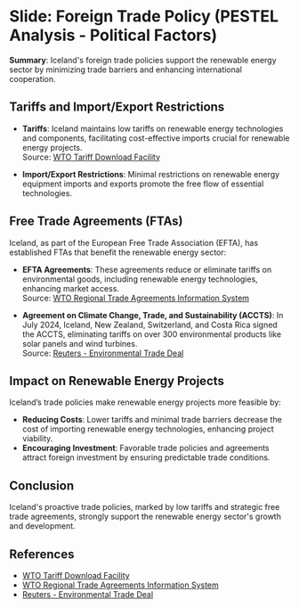 
# Slide: Foreign Trade Policy (PESTEL Analysis - Political Factors)

**Summary**: Iceland's foreign trade policies support the renewable energy sector by minimizing trade barriers and enhancing international cooperation.

## Tariffs and Import/Export Restrictions
- **Tariffs**: Iceland maintains low tariffs on renewable energy technologies and components, facilitating cost-effective imports crucial for renewable energy projects.  
Source: [WTO Tariff Download Facility](https://tariffdata.wto.org/)

- **Import/Export Restrictions**: Minimal restrictions on renewable energy equipment imports and exports promote the free flow of essential technologies.

## Free Trade Agreements (FTAs)
Iceland, as part of the European Free Trade Association (EFTA), has established FTAs that benefit the renewable energy sector:

- **EFTA Agreements**: These agreements reduce or eliminate tariffs on environmental goods, including renewable energy technologies, enhancing market access.  
Source: [WTO Regional Trade Agreements Information System](https://rtais.wto.org/)

- **Agreement on Climate Change, Trade, and Sustainability (ACCTS)**: In July 2024, Iceland, New Zealand, Switzerland, and Costa Rica signed the ACCTS, eliminating tariffs on over 300 environmental products like solar panels and wind turbines.  
Source: [Reuters - Environmental Trade Deal](https://www.reuters.com/world/europe/new-zealand-signs-environmental-trade-deal-with-switzerland-costa-rica-iceland-2024-07-02/)

## Impact on Renewable Energy Projects
Iceland’s trade policies make renewable energy projects more feasible by:
- **Reducing Costs**: Lower tariffs and minimal trade barriers decrease the cost of importing renewable energy technologies, enhancing project viability.
- **Encouraging Investment**: Favorable trade policies and agreements attract foreign investment by ensuring predictable trade conditions.

## Conclusion
Iceland's proactive trade policies, marked by low tariffs and strategic free trade agreements, strongly support the renewable energy sector's growth and development.

## References
- [WTO Tariff Download Facility](https://tariffdata.wto.org/)
- [WTO Regional Trade Agreements Information System](https://rtais.wto.org/)
- [Reuters - Environmental Trade Deal](https://www.reuters.com/world/europe/new-zealand-signs-environmental-trade-deal-with-switzerland-costa-rica-iceland-2024-07-02/)
